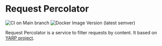 # Request Percolator

![CI on Main branch](https://github.com/4lexKislitsyn/RequestPercolator/workflows/CI/badge.svg?branch=main)
![Docker Image Version (latest semver)](https://img.shields.io/docker/v/4lexkislitsyn/request-percolator?label=Docker%20Hub&sort=semver)

Request Percolator is a service to filter requests by content. It based on [YARP project](https://github.com/microsoft/reverse-proxy).
